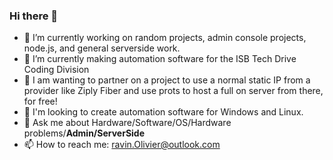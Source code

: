 ### Hi there 👋



- 🔭 I’m currently working on random projects, admin console projects, node.js, and general serverside work.
- 🌱 I’m currently making automation software for the ISB Tech Drive Coding Division
- 👯 I am wanting to partner on a project to use a normal static IP from a provider like Ziply Fiber and use prots to host a full on server from there, for free!
- 🤔 I'm looking to create automation software for Windows and Linux.
- 💬 Ask me about Hardware/Software/OS/Hardware problems/**Admin/ServerSide**
- 📫 How to reach me: ravin.Olivier@outlook.com
